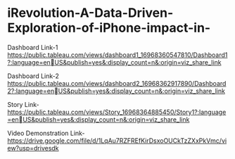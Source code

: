 # iRevolution-A-Data-Driven-Exploration-of-iPhone-impact-in-


Dashboard Link-1 https://public.tableau.com/views/dashboard1_16968360547810/Dashboard1?:language=enUS&publish=yes&:display_count=n&:origin=viz_share_link


Dashboard Link-2 https://public.tableau.com/views/dashboard2_16968362917890/Dashboard2?:language=enUS&publish=yes&:display_count=n&:origin=viz_share_link


Story Link- https://public.tableau.com/views/Story_16968364885450/Story1?:language=enUS&publish=yes&:display_count=n&:origin=viz_share_link

Video Demonstration Link- https://drive.google.com/file/d/1LqAu7RZFREfKirDsxoOUCkTzZXxPkVmc/view?usp=drivesdk
